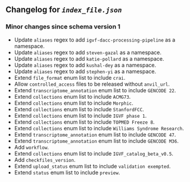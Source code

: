 ## Changelog for *`index_file.json`*

### Minor changes since schema version 1

* Update `aliases` regex to add `igvf-dacc-processing-pipeline` as a namespace.
* Update `aliases` regex to add `steven-gazal` as a namespace.
* Update `aliases` regex to add `katie-pollard` as a namespace.
* Update `aliases` regex to add `kushal-dey` as a namespace.
* Update `aliases` regex to add `stephen-yi` as a namespace.
* Extend `file_format` enum list to include `crai`.
* Allow `controlled_access` files to be released without `anvil_url`.
* Extend `transcriptome_annotation` enum list to include `GENCODE 22`.
* Extend `collections` enum list to include `ACMG73`.
* Extend `collections` enum list to include `Morphic`.
* Extend `collections` enum list to include `StanfordFCC`.
* Extend `collections` enum list to include `IGVF phase 1`.
* Extend `collections` enum list to include `TOPMED Freeze 8`.
* Extend `collections` enum list to include `Williams Syndrome Research`.
* Extend `transcriptome_annotation` enum list to include `GENCODE 47`.
* Extend `transcriptome_annotation` enum list to include `GENCODE M36`.
* Add `workflow`.
* Extend `collections` enum list to include `IGVF_catalog_beta_v0.5`.
* Add `checkfiles_version`.
* Extend `upload_status` enum list to include `validation exempted`.
* Extend `status` enum list to include `preview`.
